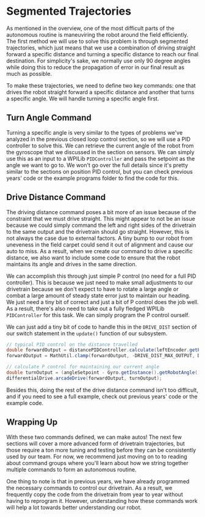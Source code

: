 # Segmented Trajectories

As mentioned in the overview, one of the most difficult parts of the autonomous routine is maneuviring the robot around the field efficiently. The first method we will use to solve this problem is through segmented trajectories, which just means that we use a combination of driving straight forward a specific distance and turning a specific distance to reach our final destination. For simplicity's sake, we normally use only 90 degree angles while doing this to reduce the propagation of error in our final result as much as possible.

To make these trajectories, we need to define two key commands: one that drives the robot straight forward a specific distance and another that turns a specific angle. We will handle turning a specific angle first.

## Turn Angle Command

Turning a specific angle is very similar to the types of problems we've analyzed in the previous closed loop control section, so we will use a PID controller to solve this. We can retrieve the current angle of the robot from the gyroscope that we discussed in the section on sensors. We can simply use this as an input to a WPILib `PIDController` and pass the setpoint as the angle we want to go to. We won't go over the full details since it's pretty similar to the sections on position PID control, but you can check previous years' code or the example programs folder to find the code for this.

## Drive Distance Command

The driving distance command poses a bit more of an issue because of the constraint that we must drive straight. This might appear to not be an issue because we could simply command the left and right sides of the drivetrain to the same output and the drivetrain should go straight. However, this is not always the case due to external factors. A tiny bump to our robot from uneveness in the field carpet could send it out of alignment and cause our auto to miss. As a result, when we create our command to drive a specific distance, we also want to include some code to ensure that the robot maintains its angle and drives in the same direction.

We can accomplish this through just simple P control (no need for a full PID controller). This is because we just need to make small adjustments to our drivetrain because we don't expect to have to rotate a large angle or combat a large amount of steady state error just to maintain our heading. We just need a tiny bit of correct and just a bit of P control does the job well. As a result, there's also need to take out a fully fledged WPILib `PIDController` for this task. We can simply program the P control ourself.

We can just add a tiny bit of code to handle this in the `DRIVE_DIST` section of our switch statement in the `update()` function of our subsystem.

```java
// typical PID control on the distance travelled
double forwardOutput = distancePIDController.calculate(leftEncoder.getPosition(), distSetpoint);
forwardOutput = MathUtil.clamp(forwardOutput, -DRIVE_DIST_MAX_OUTPUT, DRIVE_DIST_MAX_OUTPUT);

// calculate P control for maintaining our current angle
double turnOutput = (angleSetpoint - Gyro.getInstance().getRobotAngle()) * DRIVE_DIST_ANGLE_P;
differentialDrive.arcadeDrive(forwardOutput, turnOutput);
```

Besides this, doing the rest of the drive distance command isn't too difficult, and if you need to see a full example, check out previous years' code or the example code.

## Wrapping Up

With these two commands defined, we can make autos! The next few sections will cover a more advanced form of drivetrain trajectories, but those require a ton more tuning and testing before they can be consistently used by our team. For now, we recommend just moving on to to reading about command groups where you'll learn about how we string together multiple commands to form an autonomous routine.

One thing to note is that in previous years, we have already programmed the necessary commands to control our drivetrain. As a result, we frequently copy the code from the drivetrain from year to year without having to reprogram it. However, understanding how these commands work will help a lot towards better understanding our robot.
